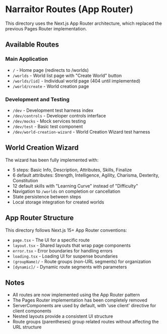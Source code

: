 # Narraitor Routes (App Router)

This directory uses the Next.js App Router architecture, which replaced the previous Pages Router implementation.

## Available Routes

### Main Application
- `/` - Home page (redirects to /worlds)
- `/worlds` - World list page with "Create World" button
- `/worlds/[id]` - Individual world page (404 until implemented)
- `/world/create` - World creation page

### Development and Testing
- `/dev` - Development test harness index
- `/dev/controls` - Developer controls interface
- `/dev/mocks` - Mock services testing
- `/dev/test` - Basic test component
- `/dev/world-creation-wizard` - World Creation Wizard test harness

## World Creation Wizard

The wizard has been fully implemented with:
- 5 steps: Basic Info, Description, Attributes, Skills, Finalize
- 6 default attributes: Strength, Intelligence, Agility, Charisma, Dexterity, Constitution
- 12 default skills with "Learning Curve" instead of "Difficulty"
- Navigation to `/worlds` on completion or cancellation
- State persistence between steps
- Local storage integration for created worlds

## App Router Structure

This directory follows Next.js 15+ App Router conventions:

- `page.tsx` - The UI for a specific route
- `layout.tsx` - Shared layouts that wrap page components
- `error.tsx` - Error boundaries for handling errors
- `loading.tsx` - Loading UI for suspense boundaries
- `(groupName)/` - Route groups (non-URL segments) for organization
- `[dynamic]/` - Dynamic route segments with parameters

## Notes

- All routes are now implemented using the App Router pattern
- The Pages Router implementation has been completely removed
- ServerComponents are used by default, with 'use client' directive for client components
- Nested layouts provide a consistent UI structure
- Route groups (parentheses) group related routes without affecting the URL structure
